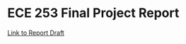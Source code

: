 # ECE 253 Final Project Report

[Link to Report Draft](https://docs.google.com/document/d/1299kLmEVbAYe_8bMeWrYunhqcNvrVzSRZCXfhv624BU/edit?usp=sharing)